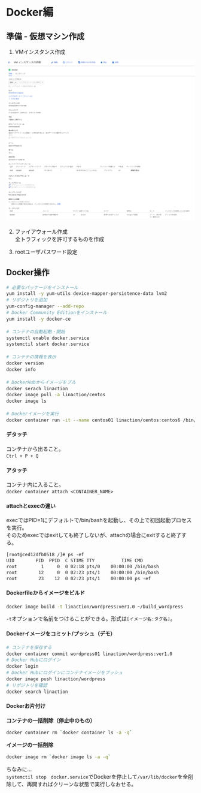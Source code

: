 # Docker編

## 準備 - 仮想マシン作成
1. VMインスタンス作成

![VMInstanceDetails](./vmdetails.png)

2. ファイアウォール作成  
全トラフィックを許可するものを作成

3. rootユーザパスワード設定

## Docker操作

```sh
# 必要なパッケージをインストール
yum install -y yum-utils device-mapper-persistence-data lvm2
# リポジトリを追加
yum-config-manager --add-repo
# Docker Community Editionをインストール
yum install -y docker-ce

# コンテナの自動起動・開始
systemctl enable docker.service
systemctil start docker.service

# コンテナの情報を表示
docker version
docker info

# DockerHubからイメージをプル
docker serach linaction
docker image pull -a linaction/centos
docker image ls

# Dockerイメージを実行
docker container run -it --name centos01 linaction/centos:centos6 /bin/bash
```

#### デタッチ
コンテナから出ること。  
`Ctrl + P + Q`

#### アタッチ
コンテナ内に入ること。  
`docker container attach <CONTAINER_NAME>`

#### attachとexecの違い
execではPID=1にデフォルトで/bin/bashを起動し、その上で初回起動プロセスを実行。  
そのためexecではexitしても終了しないが、attachの場合にexitすると終了する。
```
[root@ced12dfb0518 /]# ps -ef
UID        PID  PPID  C STIME TTY          TIME CMD
root         1     0  0 02:18 pts/0    00:00:00 /bin/bash
root        12     0  0 02:23 pts/1    00:00:00 /bin/bash
root        23    12  0 02:23 pts/1    00:00:00 ps -ef
```

#### Dockerfileからイメージをビルド
```sh
docker image build -t linaction/wordpress:ver1.0 ~/build_wordpress
```

`-t`オプションで名前をつけることができる。形式は`[イメージ名:タグ名]`。

#### Dockerイメージをコミット/プッシュ（デモ）
```sh
# コンテナを保存する
docker container commit wordpress01 linaction/wordpress:ver1.0
# Docker Hubにログイン
docker login
# Docker Hubにログインにコンテナイメージをプッシュ
docker image push linaction/wordpress
# リポジトリを確認
docker search linaction
```

#### Dockerお片付け
**コンテナの一括削除（停止中のもの）**
```sh
docker container rm `docker container ls -a -q`
```

**イメージの一括削除**
```sh
docker image rm `docker image ls -a -q`
```

ちなみに...  
`systemctil stop　docker.service`でDockerを停止して`/var/lib/docker`を全削除して、再開すればクリーンな状態で実行しなおせる。
